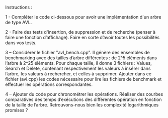 
Instructions :

1 - Compléter le code ci-dessous pour avoir une implémentation
d'un arbre de type AVL. 

2 - Faire des tests d'insertion, de suppression et de recherche (penser à faire une fonction d’affichage). 
Faire en sorte d’avoir toutes les possibilités dans vos tests.

3 – Considérer le fichier "avl_bench.cpp". Il génère des ensembles de benchmarking avec des tailles d’arbre différentes : 
de 2^5 éléments dans l’arbre à 2^25 éléments. Pour chaque taille, il donne 3 fichiers :
Values, Search et Delete, contenant respectivement les valeurs à insérer dans l’arbre, 
les valeurs à rechercher, et celles à supprimer. Ajouter dans ce fichier (avl.cpp) les codes nécessaire pour lire 
les fichiers de benchmark et effectuer les opérations correspondantes.

4 – Ajouter du code pour chronométrer les opérations. Réaliser des courbes comparatives 
des temps d’exécutions des différentes opération en fonction de la taille de l’arbre. 
Retrouvons-nous bien les complexité logarithmiques promises ?
